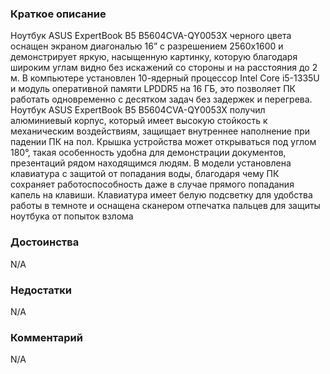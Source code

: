 ### **Краткое описание**
Ноутбук ASUS ExpertBook B5 B5604CVA-QY0053X черного цвета оснащен экраном диагональю 16” с разрешением 2560x1600 и демонстрирует яркую, насыщенную картинку, которую благодаря широким углам видно без искажений со стороны и на расстояния до 2 м. В компьютере установлен 10-ядерный процессор Intel Core i5-1335U и модуль оперативной памяти LPDDR5 на 16 ГБ, это позволяет ПК работать одновременно с десятком задач без задержек и перегрева.  Ноутбук ASUS ExpertBook B5 B5604CVA-QY0053X получил алюминиевый корпус, который имеет высокую стойкость к механическим воздействиям, защищает внутреннее наполнение при падении ПК на пол. Крышка устройства может открываться под углом 180°, такая особенность удобна для демонстрации документов, презентаций рядом находящимся людям. В модели установлена клавиатура с защитой от попадания воды, благодаря чему ПК сохраняет работоспособность даже в случае прямого попадания капель на клавиши. Клавиатура имеет белую подсветку для удобства работы в темноте и оснащена сканером отпечатка пальцев для защиты ноутбука от попыток взлома

### **Достоинства**
N/A

### **Недостатки**
N/A

### **Комментарий**
N/A
